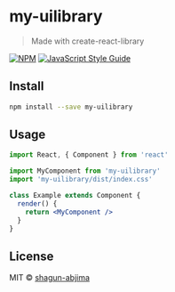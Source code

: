 # my-uilibrary

> Made with create-react-library

[![NPM](https://img.shields.io/npm/v/my-uilibrary.svg)](https://www.npmjs.com/package/my-uilibrary) [![JavaScript Style Guide](https://img.shields.io/badge/code_style-standard-brightgreen.svg)](https://standardjs.com)

## Install

```bash
npm install --save my-uilibrary
```

## Usage

```jsx
import React, { Component } from 'react'

import MyComponent from 'my-uilibrary'
import 'my-uilibrary/dist/index.css'

class Example extends Component {
  render() {
    return <MyComponent />
  }
}
```

## License

MIT © [shagun-abjima](https://github.com/shagun-abjima)
